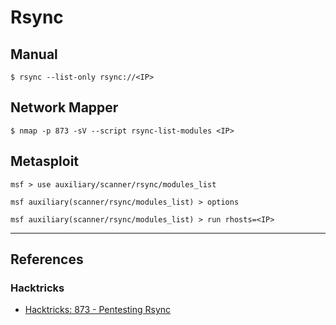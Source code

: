 # Rsync

## Manual

```
$ rsync --list-only rsync://<IP>
```

## Network Mapper

```
$ nmap -p 873 -sV --script rsync-list-modules <IP>
```

## Metasploit

```
msf > use auxiliary/scanner/rsync/modules_list

msf auxiliary(scanner/rsync/modules_list) > options

msf auxiliary(scanner/rsync/modules_list) > run rhosts=<IP>
```

---
## References

### Hacktricks

- [Hacktricks: 873 - Pentesting Rsync](https://book.hacktricks.wiki/en/network-services-pentesting/873-pentesting-rsync.html)
